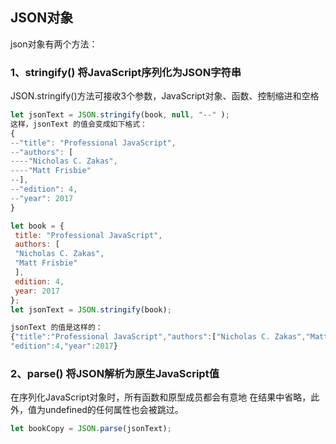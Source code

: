 ## JSON对象

json对象有两个方法：

### 1、stringify() 将JavaScript序列化为JSON字符串

JSON.stringify()方法可接收3个参数，JavaScript对象、函数、控制缩进和空格

```js
let jsonText = JSON.stringify(book, null, "--" );
这样，jsonText 的值会变成如下格式：
{
--"title": "Professional JavaScript",
--"authors": [
----"Nicholas C. Zakas",
----"Matt Frisbie"
--],
--"edition": 4,
--"year": 2017
} 
```



```js
let book = {
 title: "Professional JavaScript",
 authors: [
 "Nicholas C. Zakas",
 "Matt Frisbie"
 ],
 edition: 4,
 year: 2017
};
let jsonText = JSON.stringify(book); 

jsonText 的值是这样的：
{"title":"Professional JavaScript","authors":["Nicholas C. Zakas","Matt Frisbie"],
"edition":4,"year":2017} 
```

### 2、parse()  将JSON解析为原生JavaScript值

在序列化JavaScript对象时，所有函数和原型成员都会有意地 在结果中省略，此外，值为undefined的任何属性也会被跳过。

```js
let bookCopy = JSON.parse(jsonText);
```

